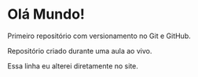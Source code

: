 # Olá Mundo!
 Primeiro repositório com versionamento no Git e GitHub.

 Repositório criado durante uma aula ao vivo.
 
 Essa linha eu alterei diretamente no site.

